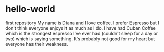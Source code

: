 # hello-world
first repository 
My name is Diana and I love coffee. 
I prefer Espresso but I don't think everyone enjoys it as much as I do. I have had Cuban Coffee which is the strongest espresso I've ever had (couldn't sleep for a day or two) which is saying something. It's probably not good for my heart but everyone has their weakness. 
